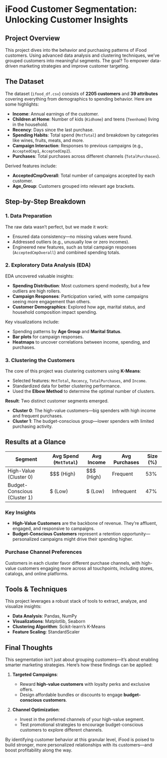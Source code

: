 # iFood Customer Segmentation: Unlocking Customer Insights  

## Project Overview  
This project dives into the behavior and purchasing patterns of iFood customers. Using advanced data analysis and clustering techniques, we’ve grouped customers into meaningful segments. The goal? To empower data-driven marketing strategies and improve customer targeting.  


## The Dataset  
The dataset (`ifood_df.csv`) consists of **2205 customers** and **39 attributes** covering everything from demographics to spending behavior. Here are some highlights:  
- **Income**: Annual earnings of the customer.  
- **Children at Home**: Number of kids (`Kidhome`) and teens (`Teenhome`) living in the household.  
- **Recency**: Days since the last purchase.  
- **Spending Habits**: Total spend (`MntTotal`) and breakdown by categories like wines, fruits, meats, and more.  
- **Campaign Interaction**: Responses to previous campaigns (e.g., `AcceptedCmp1`, `AcceptedCmp2`).  
- **Purchases**: Total purchases across different channels (`TotalPurchases`).  

Derived features include:  
- **AcceptedCmpOverall**: Total number of campaigns accepted by each customer.  
- **Age_Group**: Customers grouped into relevant age brackets.  


## Step-by-Step Breakdown  

### 1. **Data Preparation**  
The raw data wasn’t perfect, but we made it work:  
- Ensured data consistency—no missing values were found.  
- Addressed outliers (e.g., unusually low or zero incomes).  
- Engineered new features, such as total campaign responses (`AcceptedCmpOverall`) and combined spending totals.  

### 2. **Exploratory Data Analysis (EDA)**  
EDA uncovered valuable insights:  
- **Spending Distribution**: Most customers spend modestly, but a few outliers are high rollers.  
- **Campaign Responses**: Participation varied, with some campaigns seeing more engagement than others.  
- **Customer Demographics**: Explored how age, marital status, and household composition impact spending.  

Key visualizations include:  
- Spending patterns by **Age Group** and **Marital Status**.  
- **Bar plots** for campaign responses.  
- **Heatmaps** to uncover correlations between income, spending, and purchases.  

### 3. **Clustering the Customers**  
The core of this project was clustering customers using **K-Means**:  
- Selected features: `MntTotal`, `Recency`, `TotalPurchases`, and `Income`.  
- Standardized data for better clustering performance.  
- Used the **Elbow Method** to determine the optimal number of clusters.  

**Result**: Two distinct customer segments emerged.  
- **Cluster 0**: The high-value customers—big spenders with high income and frequent purchases.  
- **Cluster 1**: The budget-conscious group—lower spenders with limited purchasing activity.  


## Results at a Glance  

| Segment | Avg Spend (`MntTotal`) | Avg Income | Avg Purchases | Size (%) |  
|---------|-------------------------|------------|---------------|----------|  
| High-Value (Cluster 0) | $$$ (High)        | $$$ (High)   | Frequent    | 53%       |  
| Budget-Conscious (Cluster 1) | $ (Low)         | $ (Low)      | Infrequent | 47%       |  

### Key Insights  
- **High-Value Customers** are the backbone of revenue. They’re affluent, engaged, and responsive to campaigns.  
- **Budget-Conscious Customers** represent a retention opportunity—personalized campaigns might drive their spending higher.  

### Purchase Channel Preferences  
Customers in each cluster favor different purchase channels, with high-value customers engaging more across all touchpoints, including stores, catalogs, and online platforms.


## Tools & Techniques  
This project leverages a robust stack of tools to extract, analyze, and visualize insights:  
- **Data Analysis**: Pandas, NumPy  
- **Visualizations**: Matplotlib, Seaborn  
- **Clustering Algorithm**: Scikit-learn’s K-Means  
- **Feature Scaling**: StandardScaler  


## Final Thoughts  

This segmentation isn’t just about grouping customers—it’s about enabling smarter marketing strategies. Here’s how these findings can be applied:  
1. **Targeted Campaigns**:  
   - Reward **high-value customers** with loyalty perks and exclusive offers.  
   - Design affordable bundles or discounts to engage **budget-conscious customers**.  

2. **Channel Optimization**:  
   - Invest in the preferred channels of your high-value segment.  
   - Test promotional strategies to encourage budget-conscious customers to explore different channels.  

By identifying customer behavior at this granular level, iFood is poised to build stronger, more personalized relationships with its customers—and boost profitability along the way.  
